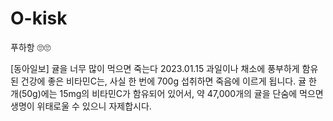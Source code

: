 # O-kisk


푸하항
🙄🙄


[동아일보] 귤을 너무 많이 먹으면 죽는다 2023.01.15
과일이나 채소에 풍부하게 함유된 건강에 좋은 비타민C는, 사실 한 번에 700g 섭취하면 죽음에 이르게 됩니다.
귤 한 개(50g)에는 15mg의 비타민C가 함유되어 있어서, 약 47,000개의 귤을 단숨에 먹으면 생명이 위태로울 수 있으니 자제합시다.
